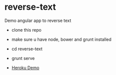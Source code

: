 reverse-text
============

Demo angular app to reverse text

* clone this repo
* make sure u have node, bower and grunt installed
* cd reverse-text
* grunt serve

* [Heroku Demo](https://reverse-text.herokuapp.com/)
